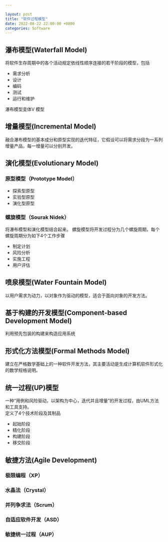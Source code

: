 ```yaml
---

layout: post 
title: "软件过程模型" 
date: 2022-08-22 22:00:00 +0800
categories: Software
---
```


## 瀑布模型(Waterfall Model)
将软件生存周期中的各个活动规定依线性顺序连接的若干阶段的模型，包括
* 需求分析
* 设计
* 编码
* 测试
* 运行和维护

瀑布模型变体V 模型
## 增量模型(Incremental Model)
融合瀑布模型的基本成分和原型实现的迭代特征，它假设可以将需求分段为一系列增量产品，每一增量可以分别开发。
## 演化模型(Evolutionary Model)
### 原型模型（Prototype Model）
* 探索型原型
* 实验型原型
* 演化型原型 
### 螺旋模型（Sourak Nidek）
将瀑布模型和演化模型结合起来。
螺旋模型将开发过程分为几个螺旋周期，每个螺旋周期分为如下4个工作步骤
* 制定计划
* 风险分析
* 实施工程
* 用户评估
## 喷泉模型(Water Fountain Model)
以用户需求为动力，以对象作为驱动的模型，适合于面向对象的开发方法。
## 基于构建的开发模型(Component-based Development Model)
利用预先包装的构建来构造应用系统
## 形式化方法模型(Formal Methods Model)
建立在严格数学基础上的一种软件开发方法，其主要活动是生成计算机软件形式化的数学规格说明。
## 统一过程(UP)模型
一种“用例和风险驱动，以架构为中心，迭代并且增量”的开发过程，由UML方法和工具支持。<br/>
定义了4个技术阶段及其制品
* 起始阶段
* 精化阶段
* 构建阶段
* 移交阶段
## 敏捷方法(Agile Development)
### 极限编程（XP）
### 水晶法（Crystal）
### 并列争求法（Scrum）
### 自适应软件开发（ASD）
### 敏捷统一过程（AUP）